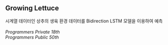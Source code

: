 ## Growing Lettuce
시계열 데이터인 상추의 생육 환경 데이터를 Bidirection LSTM 모델을 이용하여 예측
<br>
<br>
*Programmers Private 18th*
<br>
*Programmers Public 50th*
